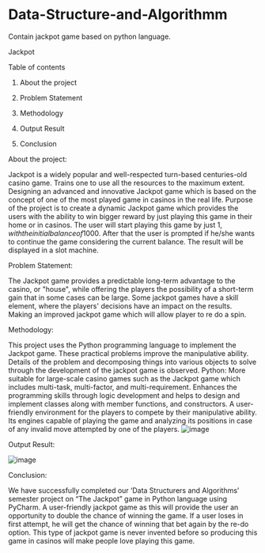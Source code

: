 # Data-Structure-and-Algorithmm
Contain jackpot game based on python language.

Jackpot

Table of contents

01) About the project

02) Problem Statement

03) Methodology

04) Output Result

05) Conclusion


About the project:

Jackpot is a widely popular and well-respected turn-based centuries-old casino game. 
Trains one to use all the resources to the maximum extent. 
Designing an advanced and innovative Jackpot game which is based on the concept of one of the most played game in casinos in the real life. 
Purpose of the project is to create a dynamic Jackpot game which provides the users with the ability to win bigger reward by just playing this game in their home or in casinos. 
The user will start playing this game by just 1$, with the initial balance of 1000$. 
After that the user is prompted if he/she wants to continue the game considering the current balance. 
The result will be displayed in a slot machine.

Problem Statement:

The Jackpot game provides a predictable long-term advantage to the casino, or "house", while offering the players the possibility of a short-term gain that in some cases can be large. 
Some jackpot games have a skill element, where the players' decisions have an impact on the results. 
Making an improved jackpot game which will allow player to re do a spin.

Methodology:

This project uses the Python programming language to implement the Jackpot game. 
These practical problems improve the manipulative ability. 
Details of the problem and decomposing things into various objects to solve through the development of the jackpot game is observed. 
Python: More suitable for large-scale casino games such as the Jackpot game which includes multi-task, multi-factor, and multi-requirement. 
Enhances the programming skills through logic development and helps to design and implement classes along with member functions, and constructors.
A user-friendly environment for the players to compete by their manipulative ability. 
Its engines capable of playing the game and analyzing its positions in case of any invalid move attempted by one of the players. 
![image](https://user-images.githubusercontent.com/91543840/193567565-cb7f961e-85f3-429a-b129-0afbbcc3cd37.png)

Output Result:

![image](https://user-images.githubusercontent.com/91543840/193567805-684e63ad-cca6-4d06-a1e8-2a870979dda6.png)

Conclusion:

We have successfully completed our ‘Data Structurers and Algorithms’ semester project on “The Jackpot” game in Python language using PyCharm. 
A user-friendly jackpot game as this will provide the user an opportunity to double the chance of winning the game. 
If a user loses in first attempt, he will get the chance of winning that bet again by the re-do option. 
This type of jackpot game is never invented before so producing this game in casinos will make people love playing this game.


